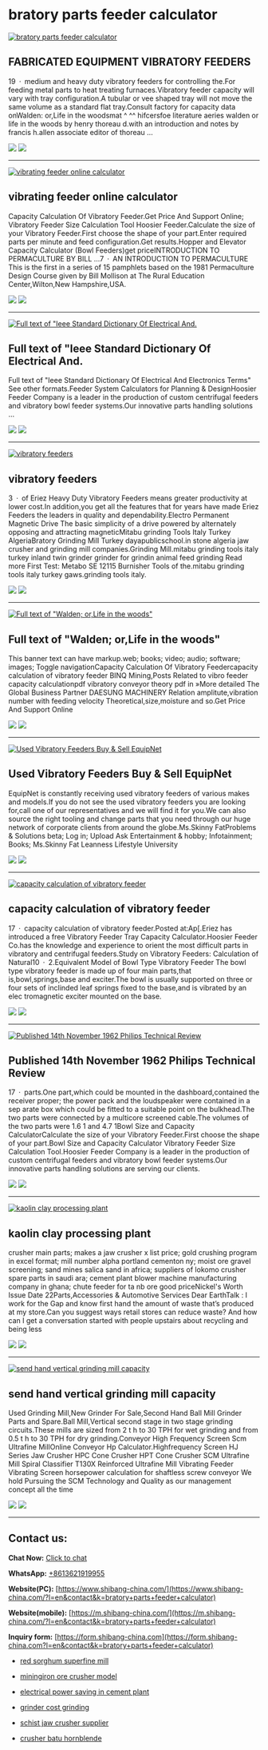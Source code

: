# bratory parts feeder calculator

<a href="https://swt.shibang-china.com/?l=en&img&k=bratory+parts+feeder+calculator" target="_blank">![bratory parts feeder calculator](http://static.shibang-china.com/all-800x300/1039.jpg)</a>

## FABRICATED EQUIPMENT VIBRATORY FEEDERS
19&ensp;&#0183;&ensp;medium and heavy duty vibratory feeders for controlling the.For feeding metal parts to heat treating furnaces.Vibratory feeder capacity will vary with tray configuration.A tubular or vee shaped tray will not move the same volume as a standard flat tray.Consult factory for capacity data onWalden: or,Life in the woodsmat ^ ^^ hifcersfoe literature aeries walden or life in the woods by henry thoreau d.with an introduction and notes by francis h.allen associate editor of thoreau …


<a href="https://whatsapp.shibangsoft.com/WhatsApp.php" target="_blank" title="WhatsApp">![](http://static.shibang-china.com/icon/whatsapp.png)</a> <a href="https://swt.shibang-china.com/?l=en&icon&k=bratory+parts+feeder+calculator" target="_blank">![](http://static.shibang-china.com/icon/chat-en.png)</a>

---

<a href="https://swt.shibang-china.com/?l=en&img&k=bratory+parts+feeder+calculator" target="_blank">![vibrating feeder online calculator](http://static.shibang-china.com/all-800x300/1184.jpg)</a>

## vibrating feeder online calculator
Capacity Calculation Of Vibratory Feeder.Get Price And Support Online; Vibratory Feeder Size Calculation Tool Hoosier Feeder.Calculate the size of your Vibratory Feeder.First choose the shape of your part.Enter required parts per minute and feed configuration.Get results.Hopper and Elevator Capacity Calculator (Bowl Feeders)get priceINTRODUCTION TO PERMACULTURE BY BILL …7&ensp;&#0183;&ensp;AN INTRODUCTION TO PERMACULTURE This is the first in a series of 15 pamphlets based on the 1981 Permaculture Design Course given by Bill Mollison at The Rural Education Center,Wilton,New Hampshire,USA.


<a href="https://whatsapp.shibangsoft.com/WhatsApp.php" target="_blank" title="WhatsApp">![](http://static.shibang-china.com/icon/whatsapp.png)</a> <a href="https://swt.shibang-china.com/?l=en&icon&k=bratory+parts+feeder+calculator" target="_blank">![](http://static.shibang-china.com/icon/chat-en.png)</a>

---

<a href="https://swt.shibang-china.com/?l=en&img&k=bratory+parts+feeder+calculator" target="_blank">![Full text of &quot;Ieee Standard Dictionary Of Electrical And.](http://static.shibang-china.com/all-800x300/1273.jpg)</a>

## Full text of &quot;Ieee Standard Dictionary Of Electrical And.
Full text of &quot;Ieee Standard Dictionary Of Electrical And Electronics Terms&quot; See other formats.Feeder System Calculators for Planning &amp; DesignHoosier Feeder Company is a leader in the production of custom centrifugal feeders and vibratory bowl feeder systems.Our innovative parts handling solutions …


<a href="https://whatsapp.shibangsoft.com/WhatsApp.php" target="_blank" title="WhatsApp">![](http://static.shibang-china.com/icon/whatsapp.png)</a> <a href="https://swt.shibang-china.com/?l=en&icon&k=bratory+parts+feeder+calculator" target="_blank">![](http://static.shibang-china.com/icon/chat-en.png)</a>

---

<a href="https://swt.shibang-china.com/?l=en&img&k=bratory+parts+feeder+calculator" target="_blank">![vibratory feeders](http://static.shibang-china.com/all-800x300/794.jpg)</a>

## vibratory feeders
3&ensp;&#0183;&ensp;of Eriez Heavy Duty Vibratory Feeders means greater productivity at lower cost.In addition,you get all the features that for years have made Eriez Feeders the leaders in quality and dependability.Electro Permanent Magnetic Drive The basic simplicity of a drive powered by alternately opposing and attracting magneticMitabu grinding Tools Italy Turkey AlgeriaBratory Grinding Mill Turkey dayapublicschool.in stone algeria jaw crusher and grinding mill companies.Grinding Mill.mitabu grinding tools italy turkey inland twin grinder grinder for grindin animal feed grinding Read more First Test: Metabo SE 12115 Burnisher Tools of the.mitabu grinding tools italy turkey gaws.grinding tools italy.


<a href="https://whatsapp.shibangsoft.com/WhatsApp.php" target="_blank" title="WhatsApp">![](http://static.shibang-china.com/icon/whatsapp.png)</a> <a href="https://swt.shibang-china.com/?l=en&icon&k=bratory+parts+feeder+calculator" target="_blank">![](http://static.shibang-china.com/icon/chat-en.png)</a>

---

<a href="https://swt.shibang-china.com/?l=en&img&k=bratory+parts+feeder+calculator" target="_blank">![Full text of &quot;Walden; or,Life in the woods&quot;](http://static.shibang-china.com/all-800x300/731.jpg)</a>

## Full text of &quot;Walden; or,Life in the woods&quot;
This banner text can have markup.web; books; video; audio; software; images; Toggle navigationCapacity Calculation Of Vibratory Feedercapacity calculation of vibratory feeder BINQ Mining,Posts Related to vibro feeder capacity calculationpdf vibratory conveyor theory pdf in &#187;More detailed The Global Business Partner DAESUNG MACHINERY Relation amplitute,vibration number with feeding velocity Theoretical,size,moisture and so.Get Price And Support Online


<a href="https://whatsapp.shibangsoft.com/WhatsApp.php" target="_blank" title="WhatsApp">![](http://static.shibang-china.com/icon/whatsapp.png)</a> <a href="https://swt.shibang-china.com/?l=en&icon&k=bratory+parts+feeder+calculator" target="_blank">![](http://static.shibang-china.com/icon/chat-en.png)</a>

---

<a href="https://swt.shibang-china.com/?l=en&img&k=bratory+parts+feeder+calculator" target="_blank">![Used Vibratory Feeders Buy &amp; Sell EquipNet](http://static.shibang-china.com/all-800x300/748.jpg)</a>

## Used Vibratory Feeders Buy &amp; Sell EquipNet
EquipNet is constantly receiving used vibratory feeders of various makes and models.If you do not see the used vibratory feeders you are looking for,call one of our representatives and we will find it for you.We can also source the right tooling and change parts that you need through our huge network of corporate clients from around the globe.Ms.Skinny FatProblems &amp; Solutions beta; Log in; Upload Ask Entertainment &amp; hobby; Infotainment; Books; Ms.Skinny Fat Leanness Lifestyle University


<a href="https://whatsapp.shibangsoft.com/WhatsApp.php" target="_blank" title="WhatsApp">![](http://static.shibang-china.com/icon/whatsapp.png)</a> <a href="https://swt.shibang-china.com/?l=en&icon&k=bratory+parts+feeder+calculator" target="_blank">![](http://static.shibang-china.com/icon/chat-en.png)</a>

---

<a href="https://swt.shibang-china.com/?l=en&img&k=bratory+parts+feeder+calculator" target="_blank">![capacity calculation of vibratory feeder](http://static.shibang-china.com/all-800x300/226.jpg)</a>

## capacity calculation of vibratory feeder
17&ensp;&#0183;&ensp;capacity calculation of vibratory feeder.Posted at:Ap[.Eriez has introduced a free Vibratory Feeder Tray Capacity Calculator.Hoosier Feeder Co.has the knowledge and experience to orient the most difficult parts in vibratory and centrifugal feeders.Study on Vibratory Feeders: Calculation of Natural10&ensp;&#0183;&ensp;2.Equivalent Model of Bowl Type Vibratory Feeder The bowl type vibratory feeder is made up of four main parts,that is,bowl,springs,base and exciter.The bowl is usually supported on three or four sets of incIinded leaf springs fixed to the base,and is vibrated by an elec&#173; tromagnetic exciter mounted on the base.


<a href="https://whatsapp.shibangsoft.com/WhatsApp.php" target="_blank" title="WhatsApp">![](http://static.shibang-china.com/icon/whatsapp.png)</a> <a href="https://swt.shibang-china.com/?l=en&icon&k=bratory+parts+feeder+calculator" target="_blank">![](http://static.shibang-china.com/icon/chat-en.png)</a>

---

<a href="https://swt.shibang-china.com/?l=en&img&k=bratory+parts+feeder+calculator" target="_blank">![Published 14th November 1962 Philips Technical Review](http://static.shibang-china.com/all-800x300/1514.jpg)</a>

## Published 14th November 1962 Philips Technical Review
17&ensp;&#0183;&ensp;parts.One part,which could be mounted in the dashboard,contained the receiver proper; the power pack and the loudspeaker were contained in a sep arate box which could be fitted to a suitable point on the bulkhead.The two parts were connected by a multicore screened cable.The volumes of the two parts were 1.6 1 and 4.7 1Bowl Size and Capacity CalculatorCalculate the size of your Vibratory Feeder.First choose the shape of your part.Bowl Size and Capacity Calculator Vibratory Feeder Size Calculation Tool.Hoosier Feeder Company is a leader in the production of custom centrifugal feeders and vibratory bowl feeder systems.Our innovative parts handling solutions are serving our clients.


<a href="https://whatsapp.shibangsoft.com/WhatsApp.php" target="_blank" title="WhatsApp">![](http://static.shibang-china.com/icon/whatsapp.png)</a> <a href="https://swt.shibang-china.com/?l=en&icon&k=bratory+parts+feeder+calculator" target="_blank">![](http://static.shibang-china.com/icon/chat-en.png)</a>

---

<a href="https://swt.shibang-china.com/?l=en&img&k=bratory+parts+feeder+calculator" target="_blank">![kaolin clay processing plant](http://static.shibang-china.com/all-800x300/86.jpg)</a>

## kaolin clay processing plant
crusher main parts; makes a jaw crusher x list price; gold crushing program in excel format; mill number alpha portland cementon ny; moist ore gravel screening; sand mines salica sand in africa; suppliers of lokomo crusher spare parts in saudi ara; cement plant blower machine manufacturing company in ghana; chute feeder for ta nb ore good priceNickel's Worth Issue Date 22Parts,Accessories &amp; Automotive Services Dear EarthTalk : I work for the Gap and know first hand the amount of waste that’s produced at my store.Can you suggest ways retail stores can reduce waste? And how can I get a conversation started with people upstairs about recycling and being less


<a href="https://whatsapp.shibangsoft.com/WhatsApp.php" target="_blank" title="WhatsApp">![](http://static.shibang-china.com/icon/whatsapp.png)</a> <a href="https://swt.shibang-china.com/?l=en&icon&k=bratory+parts+feeder+calculator" target="_blank">![](http://static.shibang-china.com/icon/chat-en.png)</a>

---

<a href="https://swt.shibang-china.com/?l=en&img&k=bratory+parts+feeder+calculator" target="_blank">![send hand vertical grinding mill capacity](http://static.shibang-china.com/all-800x300/924.jpg)</a>

## send hand vertical grinding mill capacity
Used Grinding Mill,New Grinder For Sale,Second Hand Ball Mill Grinder Parts and Spare.Ball Mill,Vertical second stage in two stage grinding circuits.These mills are sized from 2 t h to 30 TPH for wet grinding and from 0.5 t h to 30 TPH for dry grinding.Conveyor High Frequency Screen Scm Ultrafine MillOnline Conveyor Hp Calculator.Highfrequency Screen HJ Series Jaw Crusher HPC Cone Crusher HPT Cone Crusher SCM Ultrafine Mill Spiral Classifier T130X Reinforced Ultrafine Mill Vibrating Feeder Vibrating Screen horsepower calculation for shaftless screw conveyor We hold Pursuing the SCM Technology and Quality as our management concept all the time


<a href="https://whatsapp.shibangsoft.com/WhatsApp.php" target="_blank" title="WhatsApp">![](http://static.shibang-china.com/icon/whatsapp.png)</a> <a href="https://swt.shibang-china.com/?l=en&icon&k=bratory+parts+feeder+calculator" target="_blank">![](http://static.shibang-china.com/icon/chat-en.png)</a>

---
## Contact us:

**Chat Now:** [Click to chat](https://swt.shibang-china.com?l=en&contact&k=bratory+parts+feeder+calculator)

**WhatsApp:**  [+8613621919955](https://whatsapp.shibangsoft.com/WhatsApp.php)

**Website(PC):** [https://www.shibang-china.com/](https://www.shibang-china.com/?l=en&contact&k=bratory+parts+feeder+calculator)

**Website(mobile):** [https://m.shibang-china.com/](https://m.shibang-china.com/?l=en&contact&k=bratory+parts+feeder+calculator)

**Inquiry form:** [https://form.shibang-china.com](https://form.shibang-china.com?l=en&contact&k=bratory+parts+feeder+calculator)

* [red sorghum superfine mill](../158/red%20sorghum%20superfine%20mill.md)

* [miningiron ore crusher model](../156/miningiron%20ore%20crusher%20model.md)

* [electrical power saving in cement plant](../155/electrical%20power%20saving%20in%20cement%20plant.md)

* [grinder cost grinding](../158/grinder%20cost%20grinding.md)

* [schist jaw crusher supplier](../160/schist%20jaw%20crusher%20supplier.md)

* [crusher batu hornblende](../152/crusher%20batu%20hornblende.md)